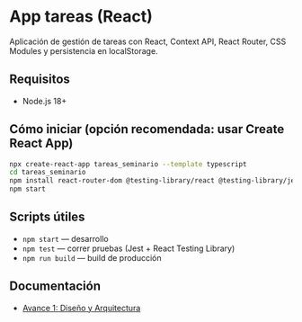 # App tareas (React)

Aplicación de gestión de tareas con React, Context API, React Router, CSS Modules y persistencia en localStorage.

## Requisitos
- Node.js 18+

## Cómo iniciar (opción recomendada: usar Create React App)
```bash
npx create-react-app tareas_seminario --template typescript
cd tareas_seminario
npm install react-router-dom @testing-library/react @testing-library/jest-dom @testing-library/user-event
npm start
```

## Scripts útiles
- `npm start` — desarrollo
- `npm test` — correr pruebas (Jest + React Testing Library)
- `npm run build` — build de producción

## Documentación
- [Avance 1: Diseño y Arquitectura](docs/Diseno.md)


